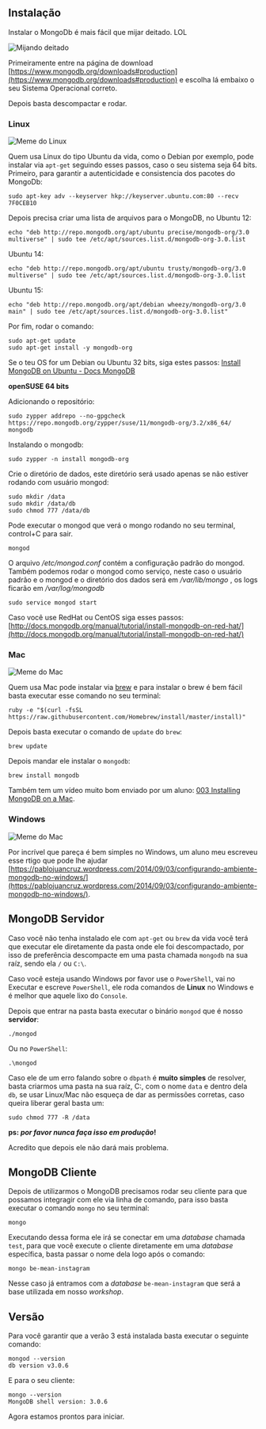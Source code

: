 ## Instalação

Instalar o MongoDb é mais fácil que mijar deitado. LOL

![Mijando deitado](https://cldup.com/N1L5PkCDOq-3000x3000.jpeg)

Primeiramente entre na página de download [https://www.mongodb.org/downloads#production](https://www.mongodb.org/downloads#production) e escolha lá embaixo o seu Sistema Operacional correto.

Depois basta descompactar e rodar.

### Linux

![Meme do Linux](https://raw.githubusercontent.com/Webschool-io/be-mean-instagram/master/Apostila/module-mongodb/images/meme-linux.jpg)

Quem usa Linux do tipo Ubuntu da vida, como o Debian por exemplo, pode instalar via `apt-get` seguindo esses passos, caso o seu sistema seja 64 bits. Primeiro, para garantir a autenticidade e consistencia dos pacotes do MongoDb:

```
sudo apt-key adv --keyserver hkp://keyserver.ubuntu.com:80 --recv 7F0CEB10
```

Depois precisa criar uma lista de arquivos para o MongoDB, no Ubuntu 12:

```
echo "deb http://repo.mongodb.org/apt/ubuntu precise/mongodb-org/3.0 multiverse" | sudo tee /etc/apt/sources.list.d/mongodb-org-3.0.list
```

Ubuntu 14:

```
echo "deb http://repo.mongodb.org/apt/ubuntu trusty/mongodb-org/3.0 multiverse" | sudo tee /etc/apt/sources.list.d/mongodb-org-3.0.list
```

Ubuntu 15:

```
echo "deb http://repo.mongodb.org/apt/debian wheezy/mongodb-org/3.0 main" | sudo tee /etc/apt/sources.list.d/mongodb-org-3.0.list"
```

Por fim, rodar o comando:

```
sudo apt-get update
sudo apt-get install -y mongodb-org
```
Se o teu OS for um Debian ou Ubuntu 32 bits, siga estes passos: [Install MongoDB on Ubuntu - Docs MongoDB](https://docs.mongodb.org/manual/tutorial/install-mongodb-on-ubuntu/)


**openSUSE 64 bits**

Adicionando o repositório:
```
sudo zypper addrepo --no-gpgcheck https://repo.mongodb.org/zypper/suse/11/mongodb-org/3.2/x86_64/ mongodb
```

Instalando o mongodb:
```
sudo zypper -n install mongodb-org
```

Crie o diretório de dados, este diretório será usado apenas se não estiver rodando com usuário mongod:
```
sudo mkdir /data
sudo mkdir /data/db
sudo chmod 777 /data/db
```

Pode executar o mongod que verá o mongo rodando no seu terminal, control+C para sair.
```
mongod
```

O arquivo */etc/mongod.conf* contém a configuração padrão do mongod.
Também podemos rodar o mongod como serviço, neste caso o usuário padrão e o mongod e o diretório dos dados será em */var/lib/mongo* , os logs ficarão em */var/log/mongodb*
```
sudo service mongod start
```


Caso você use RedHat ou CentOS siga esses passos: [http://docs.mongodb.org/manual/tutorial/install-mongodb-on-red-hat/](http://docs.mongodb.org/manual/tutorial/install-mongodb-on-red-hat/)

### Mac

![Meme do Mac](https://raw.githubusercontent.com/Webschool-io/be-mean-instagram/master/Apostila/module-mongodb/images/meme-mac.jpg)

Quem usa Mac pode instalar via [brew](http://brew.sh/) e para instalar o brew é bem fácil basta executar esse comando no seu terminal:

```
ruby -e "$(curl -fsSL https://raw.githubusercontent.com/Homebrew/install/master/install)"
```

Depois basta executar o comando de `update` do `brew`:

```
brew update
```

Depois mandar ele instalar o `mongodb`:

```
brew install mongodb
```

Também tem um vídeo muito bom enviado por um aluno: [003 Installing MongoDB on a Mac](https://www.youtube.com/watch?v=DhKYGa7K20k).

### Windows

![Meme do Mac](https://raw.githubusercontent.com/Webschool-io/be-mean-instagram/master/Apostila/module-mongodb/images/meme-windows.jpg)

Por incrível que pareça é bem simples no Windows, um aluno meu escreveu esse rtigo que pode lhe ajudar [https://pablojuancruz.wordpress.com/2014/09/03/configurando-ambiente-mongodb-no-windows/](https://pablojuancruz.wordpress.com/2014/09/03/configurando-ambiente-mongodb-no-windows/).

## MongoDB Servidor

Caso você não tenha instalado ele com `apt-get` ou `brew` da vida você terá que executar ele diretamente da pasta onde ele foi descompactado, por isso de preferência descompacte em uma pasta chamada `mongodb` na sua raíz, sendo ela `/` ou `C:\`.

Caso você esteja usando Windows por favor use o `PowerShell`, vai no Executar e escreve `PowerShell`, ele roda comandos de **Linux** no Windows e é melhor que aquele lixo do `Console`.

Depois que entrar na pasta basta executar o binário `mongod` que é nosso **servidor**:

```
./mongod
```

Ou no `PowerShell`:

```
.\mongod
```

Caso ele de um erro falando sobre o `dbpath` é **muito simples** de resolver, basta criarmos uma pasta na sua raíz, C:\, com o nome `data` e dentro dela `db`, se usar Linux/Mac não esqueça de dar as permissões corretas, caso queira liberar geral basta um:

```
sudo chmod 777 -R /data
```

**ps: *por favor nunca faça isso em produção*!**

Acredito que depois ele não dará mais problema.

## MongoDB Cliente

Depois de utilizarmos o MongoDB precisamos rodar seu cliente para que possamos integragir com ele via linha de comando, para isso basta executar o comando `mongo` no seu terminal:

```
mongo
```

Executando dessa forma ele irá se conectar em uma *database* chamada `test`, para que você execute o cliente diretamente em uma *database* específica, basta passar o nome dela logo após o comando:

```
mongo be-mean-instagram
```

Nesse caso já entramos com a *database* `be-mean-instagram` que será a base utilizada em nosso *workshop*.

## Versão

Para você garantir que a verão 3 está instalada basta executar o seguinte comando:

```
mongod --version
db version v3.0.6
```

E para o seu cliente:

```
mongo --version
MongoDB shell version: 3.0.6
```

Agora estamos prontos para iniciar.

